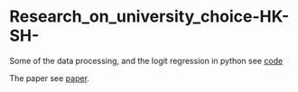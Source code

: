 # Research_on_university_choice-HK-SH-


Some of the data processing, and the logit regression in python see [code](https://github.com/tonytian98/Research_on_university_choice_LogitRegression_Pandas_Numpy_Pyplot/blob/master/Logistic%20REG.ipynb)

The paper see [paper](https://github.com/tonytian98/Research_on_university_choice_LogitRegression_Pandas_Numpy_Pyplot/blob/master/Factors%20Influencing%20Mainland%20Chinese%20Student's%20Choice%20of%20University.pdf).

